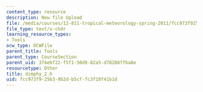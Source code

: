 ```yaml
---
content_type: resource
description: New file Upload
file: /media/courses/12-811-tropical-meteorology-spring-2011/fcc973f925b39b2db5cffc3f18f41b1d_dimphy_2.h
file_type: text/x-chdr
learning_resource_types:
- Tools
ocw_type: OCWFile
parent_title: Tools
parent_type: CourseSection
parent_uid: 374ebf22-f5f1-50d9-82a5-d78288ffba8e
resourcetype: Other
title: dimphy_2.h
uid: fcc973f9-25b3-9b2d-b5cf-fc3f18f41b1d
---
```

